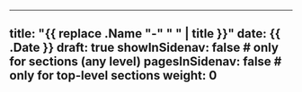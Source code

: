 
---
title: "{{ replace .Name "-" " " | title }}"
date: {{ .Date }}
draft: true
showInSidenav: false  # only for sections (any level)
pagesInSidenav: false  # only for top-level sections
weight: 0
---

